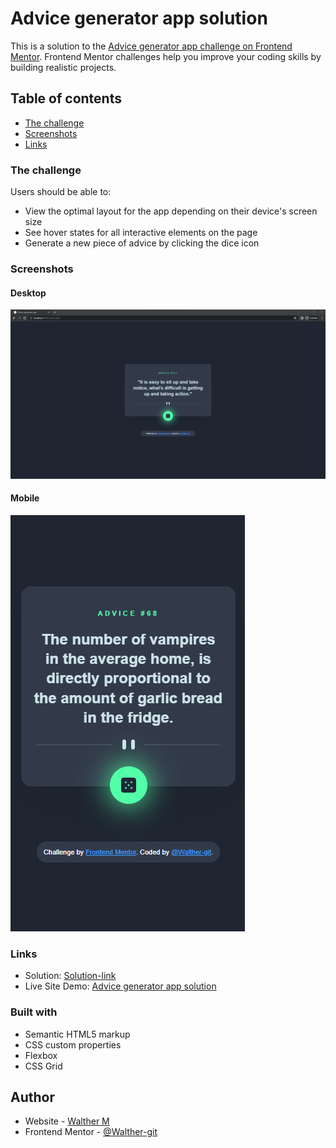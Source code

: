 # Advice generator app solution

This is a solution to the [Advice generator app challenge on Frontend Mentor](https://www.frontendmentor.io/challenges/advice-generator-app-QdUG-13db). Frontend Mentor challenges help you improve your coding skills by building realistic projects.

## Table of contents

  - [The challenge](#the-challenge)
  - [Screenshots](#screenshots)
  - [Links](#links)


### The challenge

Users should be able to:

- View the optimal layout for the app depending on their device's screen size
- See hover states for all interactive elements on the page
- Generate a new piece of advice by clicking the dice icon

### Screenshots

#### Desktop

<img  alt="Screen" src="https://raw.githubusercontent.com/Walther-git/advice-generator-app/main/screenshots/Desktop.png">


#### Mobile

<img  alt="Screen" src="https://raw.githubusercontent.com/Walther-git/advice-generator-app/main/screenshots/Mobile.png">


### Links

- Solution: [Solution-link](https://your-solution-url.com)
- Live Site Demo: [Advice generator app solution](https://walther-git.github.io/advice-generator-app/)

### Built with

- Semantic HTML5 markup
- CSS custom properties
- Flexbox
- CSS Grid


## Author

- Website - [Walther M](https://github.com/Walther-git)
- Frontend Mentor - [@Walther-git](https://www.frontendmentor.io/profile/Walther-git)
